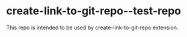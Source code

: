 # create-link-to-git-repo--test-repo

This repo is intended to be used by create-link-to-git-repo extension.
